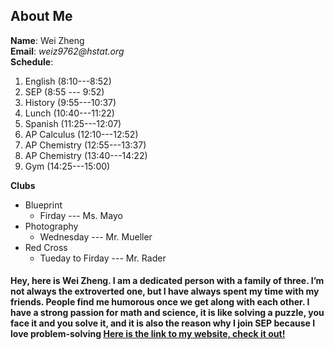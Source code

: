 ## About Me

**Name**: Wei Zheng  
**Email**: _weiz9762@hstat.org_  
**Schedule**:
1. English (8:10---8:52)
2. SEP (8:55 --- 9:52)
3. History (9:55---10:37)
4. Lunch (10:40---11:22)
5. Spanish (11:25---12:07)
6. AP Calculus (12:10---12:52)
7. AP Chemistry (12:55---13:37)
8. AP Chemistry (13:40---14:22)
9. Gym (14:25---15:00) 

**Clubs**
 * Blueprint  
    * Firday --- Ms. Mayo
 * Photography
    * Wednesday --- Mr. Mueller
 * Red Cross
    * Tueday to Firday --- Mr. Rader


#### Hey, here is Wei Zheng. I am a dedicated person with a family of three. I’m not always the extroverted one, but I have always spent my time with my friends. People find me humorous once we get along with each other. I have a strong passion for math and science, it is like solving a puzzle, you face it and you solve it, and it is also the reason why I join SEP because I love problem-solving  [Here is the link to my website, check it out!](https://sites.google.com/a/hstat.org/weiz9762sep11/)